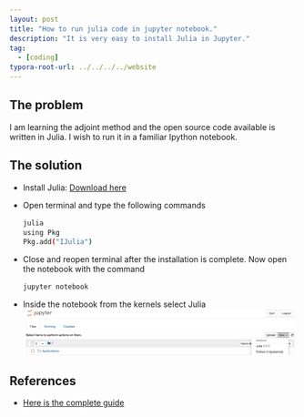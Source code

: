 ```yaml
---
layout: post
title: "How to run julia code in jupyter notebook."
description: "It is very easy to install Julia in Jupyter."
tag: 
  - [coding]
typora-root-url: ../../../../website
---
```


## The problem

I am learning the adjoint method and the open source code available is written in Julia. I wish to run it in a familiar Ipython notebook.

## The solution

- Install Julia: [Download here](https://julialang.org/downloads/)

- Open terminal and type the following commands

  ```bash
  julia
  using Pkg
  Pkg.add("IJulia")
  ```

- Close and reopen terminal after the installation is complete. Now open the notebook with the command

  ```bash
  jupyter notebook
  ```

- Inside the notebook from the kernels select Julia
  ![image-20220406081339376](/assets/images/image-20220406081339376.png) 

## References

- [Here is the complete guide](https://datatofish.com/add-julia-to-jupyter/)

